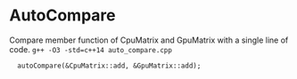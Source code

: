 # AutoCompare

Compare member function of CpuMatrix and GpuMatrix with a single line of code.
`g++ -O3 -std=c++14 auto_compare.cpp`
```
  autoCompare(&CpuMatrix::add, &GpuMatrix::add);
```

